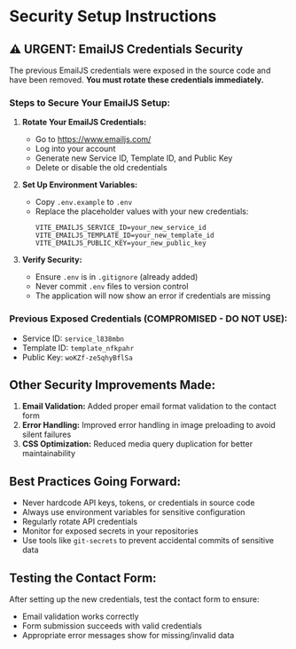 # Security Setup Instructions

## ⚠️ URGENT: EmailJS Credentials Security

The previous EmailJS credentials were exposed in the source code and have been removed. **You must rotate these credentials immediately.**

### Steps to Secure Your EmailJS Setup:

1. **Rotate Your EmailJS Credentials:**

   - Go to https://www.emailjs.com/
   - Log into your account
   - Generate new Service ID, Template ID, and Public Key
   - Delete or disable the old credentials

2. **Set Up Environment Variables:**

   - Copy `.env.example` to `.env`
   - Replace the placeholder values with your new credentials:
     ```
     VITE_EMAILJS_SERVICE_ID=your_new_service_id
     VITE_EMAILJS_TEMPLATE_ID=your_new_template_id
     VITE_EMAILJS_PUBLIC_KEY=your_new_public_key
     ```

3. **Verify Security:**
   - Ensure `.env` is in `.gitignore` (already added)
   - Never commit `.env` files to version control
   - The application will now show an error if credentials are missing

### Previous Exposed Credentials (COMPROMISED - DO NOT USE):

- Service ID: `service_l838mbn`
- Template ID: `template_nfkpahr`
- Public Key: `woKZf-ze5qhyBflSa`

## Other Security Improvements Made:

1. **Email Validation:** Added proper email format validation to the contact form
2. **Error Handling:** Improved error handling in image preloading to avoid silent failures
3. **CSS Optimization:** Reduced media query duplication for better maintainability

## Best Practices Going Forward:

- Never hardcode API keys, tokens, or credentials in source code
- Always use environment variables for sensitive configuration
- Regularly rotate API credentials
- Monitor for exposed secrets in your repositories
- Use tools like `git-secrets` to prevent accidental commits of sensitive data

## Testing the Contact Form:

After setting up the new credentials, test the contact form to ensure:

- Email validation works correctly
- Form submission succeeds with valid credentials
- Appropriate error messages show for missing/invalid data
